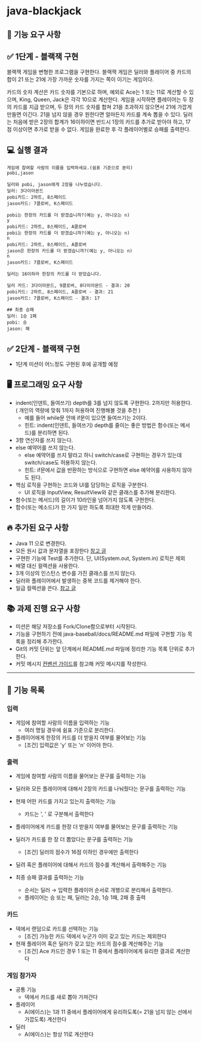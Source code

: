 # java-blackjack

## 🚀 기능 요구 사항

## ✅ 1단계 - 블랙잭 구현

블랙잭 게임을 변형한 프로그램을 구현한다. 블랙잭 게임은 딜러와 플레이어 중 카드의 합이 21 또는 21에 가장 가까운 숫자를 가지는 쪽이 이기는 게임이다.

카드의 숫자 계산은 카드 숫자를 기본으로 하며, 예외로 Ace는 1 또는 11로 계산할 수 있으며, King, Queen, Jack은 각각 10으로 계산한다.
게임을 시작하면 플레이어는 두 장의 카드를 지급 받으며, 두 장의 카드 숫자를 합쳐 21을 초과하지 않으면서 21에 가깝게 만들면 이긴다. 21을 넘지 않을 경우 원한다면 얼마든지 카드를 계속 뽑을 수 있다.
딜러는 처음에 받은 2장의 합계가 16이하이면 반드시 1장의 카드를 추가로 받아야 하고, 17점 이상이면 추가로 받을 수 없다.
게임을 완료한 후 각 플레이어별로 승패를 출력한다.

## 💻 실행 결과
```
게임에 참여할 사람의 이름을 입력하세요.(쉼표 기준으로 분리)
pobi,jason

딜러와 pobi, jason에게 2장을 나누었습니다.
딜러: 3다이아몬드
pobi카드: 2하트, 8스페이드
jason카드: 7클로버, K스페이드

pobi는 한장의 카드를 더 받겠습니까?(예는 y, 아니오는 n)
y
pobi카드: 2하트, 8스페이드, A클로버
pobi는 한장의 카드를 더 받겠습니까?(예는 y, 아니오는 n)
n
pobi카드: 2하트, 8스페이드, A클로버
jason은 한장의 카드를 더 받겠습니까?(예는 y, 아니오는 n)
n
jason카드: 7클로버, K스페이드

딜러는 16이하라 한장의 카드를 더 받았습니다.

딜러 카드: 3다이아몬드, 9클로버, 8다이아몬드 - 결과: 20
pobi카드: 2하트, 8스페이드, A클로버 - 결과: 21
jason카드: 7클로버, K스페이드 - 결과: 17

## 최종 승패
딜러: 1승 1패
pobi: 승 
jason: 패
```

## ✅ 2단계 - 블랙잭 구현

- 1단계 미션이 어느정도 구현된 후에 공개할 예정

## 🖥️ 프로그래밍 요구 사항
- indent(인덴트, 들여쓰기) depth를 3를 넘지 않도록 구현한다. 2까지만 허용한다. ( 개인의 역량에 맞춰 1까지 허용하여 진행해볼 것을 추천 )
  - 예를 들어 while문 안에 if문이 있으면 들여쓰기는 2이다.
  - 힌트: indent(인덴트, 들여쓰기) depth를 줄이는 좋은 방법은 함수(또는 메서드)를 분리하면 된다.
- 3항 연산자를 쓰지 않는다.
- else 예약어를 쓰지 않는다.
  - else 예약어를 쓰지 말라고 하니 switch/case로 구현하는 경우가 있는데 switch/case도 허용하지 않는다.
  - 힌트: if문에서 값을 반환하는 방식으로 구현하면 else 예약어를 사용하지 않아도 된다.
- 핵심 로직을 구현하는 코드와 UI를 담당하는 로직을 구분한다.
  - UI 로직을 InputView, ResultView와 같은 클래스를 추가해 분리한다.
- 함수(또는 메서드)의 길이가 10라인을 넘어가지 않도록 구현한다.
- 함수(또는 메소드)가 한 가지 일만 하도록 최대한 작게 만들어라.

## 🔥 추가된 요구 사항
- Java 11 으로 변경한다.
- 모든 원시 값과 문자열을 포장한다 [참고 글](https://tecoble.techcourse.co.kr/post/2020-05-29-wrap-primitive-type/)
- 구현한 기능에 Test를 추가한다. 단, UI(System.out, System.in) 로직은 제외
- 배열 대신 컬렉션을 사용한다.
- 3개 이상의 인스턴스 변수를 가진 클래스를 쓰지 않는다.
- 딜러와 플레이어에서 발생하는 중복 코드를 제거해야 한다.
- 일급 컬렉션을 쓴다. [참고 글](https://jojoldu.tistory.com/412)

## 📚 과제 진행 요구 사항
- 미션은 해당 저장소를 Fork/Clone함으로부터 시작된다.
- 기능을 구현하기 전에 java-baseball/docs/README.md 파일에 구현할 기능 목록을 정리해 추가한다.
- Git의 커밋 단위는 앞 단계에서 README.md 파일에 정리한 기능 목록 단위로 추가한다.
- 커밋 메시지 [컨벤션 가이드](https://gist.github.com/stephenparish/9941e89d80e2bc58a153)를 참고해 커밋 메시지를 작성한다.

---
## 📄 기능 목록
### 입력
- 게임에 참여할 사람의 이름을 입력하는 기능
  - 여러 명일 경우에 쉼표 기준으로 분리한다.
- 플레이어에게 한장의 카드를 더 받을지 여부를 물어보는 기능
  - [조건] 입력값은 'y' 또는 'n' 이어야 한다.

### 출력
- 게임에 참여할 사람의 이름을 물어보는 문구를 출력하는 기능
- 딜러와 모든 플레이어에 대해서 2장의 카드를 나눠줬다는 문구를 출력하는 기능
- 현재 어떤 카드를 가지고 있는지 출력하는 기능
  - 카드는 ', ' 로 구분해서 출력한다

- 플레이어에게 카드를 한장 더 받을지 여부를 물어보는 문구를 출력하는 기능

- 딜러가 카드를 한 장 더 뽑았다는 문구를 출력하는 기능
  - [조건] 딜러의 점수가 16점 이하인 경우에만 출력한다
- 딜려 혹은 플레이어에 대해서 카드의 점수를 계산해서 출력해주는 기능
- 최종 승패 결과를 출력하는 기능
  - 순서는 딜러 → 입력한 플레이어 순서로 개행으로 분리해서 출력한다.
  - 플레이어는 승 또는 패, 딜러는 2승, 1승 1패, 2패 중 출력

### 카드
- 덱에서 랜덤으로 카드를 선택하는 기능
  - [조건] 가능한 카드 덱에서 누군가 이미 갖고 있는 카드는 제외한다
- 현재 플레이어 혹은 딜러가 갖고 있는 카드의 점수를 계산해주는 기능
  - [조건] Ace 카드인 경우 1 또는 11 중에서 플레이어에게 유리한 결과로 계산한다

### 게임 참가자
- 공통 기능
  - 덱에서 카드를 새로 뽑아 가져간다
- 플레이어
  - A(에이스)는 1과 11 중에서 플레이어에게 유리하도록(= 21을 넘지 않는 선에서 가깝도록) 계산한다
- 딜러
  - A(에이스)는 항상 11로 계산한다